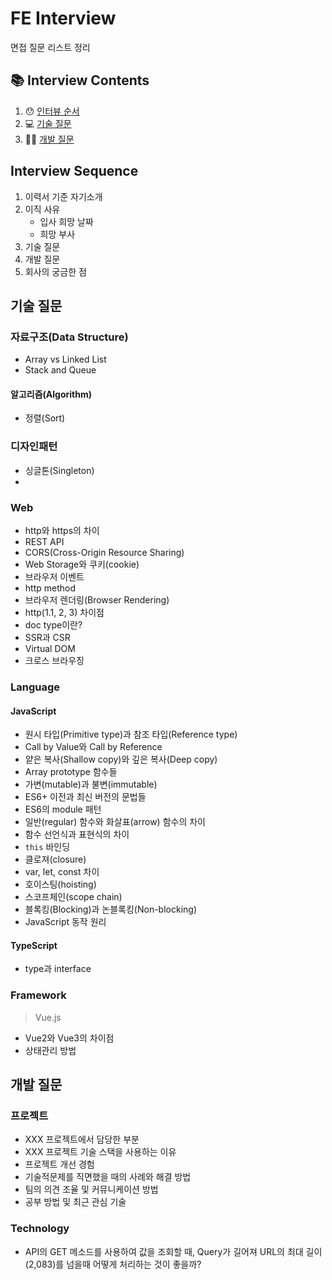 # FE Interview

면접 질문 리스트 정리

## 📚 Interview Contents

1. 😯 [인터뷰 순서](#interview-sequence)
2. 💻 [기술 질문](#기술-질문)
3. 🧑‍💻 [개발 질문](#개발-질문)

## Interview Sequence

1. 이력서 기준 자기소개
2. 이직 사유
   - 입사 희망 날짜
   - 희망 부사
3. 기술 질문
4. 개발 질문
5. 회사의 궁금한 점

## 기술 질문

### 자료구조(Data Structure)

- Array vs Linked List
- Stack and Queue

#### 알고리즘(Algorithm)

- 정렬(Sort)

### 디자인패턴

- 싱글톤(Singleton)
- 

### Web

- http와 https의 차이
- REST API
- CORS(Cross-Origin Resource Sharing)
- Web Storage와 쿠키(cookie)
- 브라우저 이벤트
- http method
- 브라우저 렌더링(Browser Rendering)
- http(1.1, 2, 3) 차이점
- doc type이란?
- SSR과 CSR
- Virtual DOM
- 크로스 브라우징

### Language

#### JavaScript

- 원시 타입(Primitive type)과 참조 타입(Reference type)
- Call by Value와 Call by Reference
- 얕은 복사(Shallow copy)와 깊은 복사(Deep copy)
- Array prototype 함수들
- 가변(mutable)과 불변(immutable)
- ES6+ 이전과 최신 버전의 문법들
- ES6의 module 패턴
- 일반(regular) 함수와 화살표(arrow) 함수의 차이
- 함수 선언식과 표현식의 차이
- `this` 바인딩
- 클로져(closure)
- var, let, const 차이
- 호이스팅(hoisting)
- 스코프체인(scope chain)
- 블록킹(Blocking)과 논블록킹(Non-blocking)
- JavaScript 동작 원리

#### TypeScript

- type과 interface

### Framework

> Vue.js

- Vue2와 Vue3의 차이점
- 상태관리 방법

## 개발 질문

### 프로젝트

- XXX 프로젝트에서 담당한 부분
- XXX 프로젝트 기술 스택을 사용하는 이유
- 프로젝트 개선 경험
- 기술적문제를 직면했을 때의 사례와 해결 방법
- 팀의 의견 조율 및 커뮤니케이션 방법
- 공부 방법 및 최근 관심 기술

### Technology

- API의 GET 메소드를 사용하여 값을 조회할 때, Query가 길어져 URL의 최대 길이(2,083)를 넘을때 어떻게 처리하는 것이 좋을까?
